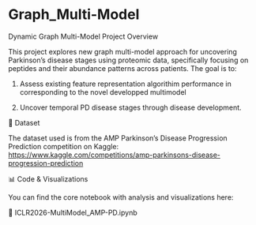 # Graph_Multi-Model
Dynamic Graph Multi-Model
Project Overview

This project explores new graph multi-model approach for uncovering Parkinson’s disease stages  using proteomic data, specifically focusing on peptides and their abundance patterns across patients. The goal is to:

1) Assess existing feature representation algorithim performance in corresponding to the novel developped multimodel

3) Uncover temporal PD disease stages through disease development.

📂 Dataset

The dataset used is from the AMP Parkinson’s Disease Progression Prediction
 competition on Kaggle: https://www.kaggle.com/competitions/amp-parkinsons-disease-progression-prediction

📊 Code & Visualizations

You can find the core notebook with analysis and visualizations here:

🔗 ICLR2026-MultiModel_AMP-PD.ipynb
